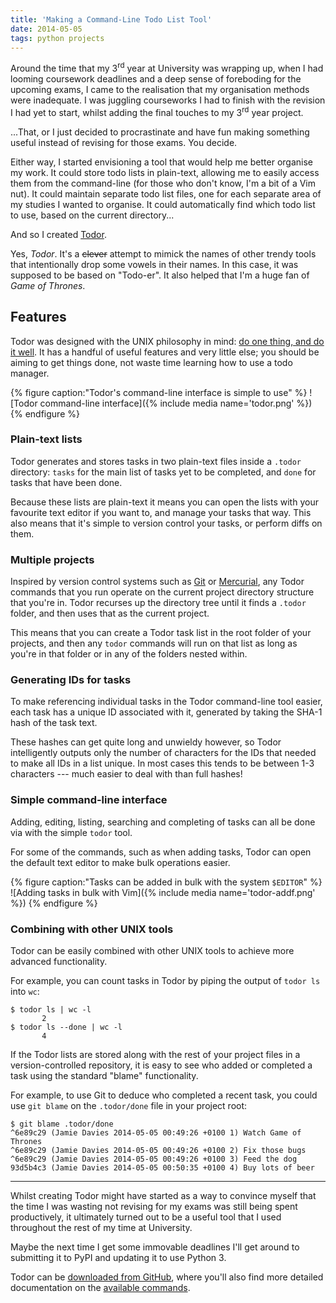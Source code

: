```yaml
---
title: 'Making a Command-Line Todo List Tool'
date: 2014-05-05
tags: python projects
---
```


Around the time that my 3<sup>rd</sup> year at University was wrapping up, when I had looming coursework deadlines and a deep sense of foreboding for the upcoming exams, I came to the realisation that my organisation methods were inadequate. I was juggling courseworks I had to finish with the revision I had yet to start, whilst adding the final touches to my 3<sup>rd</sup> year project.

...That, or I just decided to procrastinate and have fun making something useful instead of revising for those exams. You decide.

Either way, I started envisioning a tool that would help me better organise my work. It could store todo lists in plain-text, allowing me to easily access them from the command-line (for those who don't know, I'm a bit of a Vim nut). It could maintain separate todo list files, one for each separate area of my studies I wanted to organise. It could automatically find which todo list to use, based on the current directory...

And so I created [Todor](https://github.com/daviesjamie/todor).

Yes, *Todor*. It's a ~~clever~~ attempt to mimick the names of other trendy tools that intentionally drop some vowels in their names. In this case, it was supposed to be based on "Todo-er". It also helped that I'm a huge fan of *Game of Thrones*.

## Features

Todor was designed with the UNIX philosophy in mind: [do one thing, and do it well](https://en.wikipedia.org/wiki/Unix_philosophy#Do_One_Thing_and_Do_It_Well). It has a handful of useful features and very little else; you should be aiming to get things done, not waste time learning how to use a todo manager.

{% figure caption:"Todor's command-line interface is simple to use" %}
![Todor command-line interface]({% include media name='todor.png' %})
{% endfigure %}

### Plain-text lists

Todor generates and stores tasks in two plain-text files inside a `.todor` directory: `tasks` for the main list of tasks yet to be completed, and `done` for tasks that have been done.

Because these lists are plain-text it means you can open the lists with your favourite text editor if you want to, and manage your tasks that way. This also means that it's simple to version control your tasks, or perform diffs on them.

### Multiple projects

Inspired by version control systems such as [Git](https://git-scm.com/) or [Mercurial](https://www.mercurial-scm.org/), any Todor commands that you run operate on the current project directory structure that you're in. Todor recurses up the directory tree until it finds a `.todor` folder, and then uses that as the current project.

This means that you can create a Todor task list in the root folder of your projects, and then any `todor` commands will run on that list as long as you're in that folder or in any of the folders nested within.

### Generating IDs for tasks

To make referencing individual tasks in the Todor command-line tool easier, each task has a unique ID associated with it, generated by taking the SHA-<span class="lnums">1</span> hash of the task text.

These hashes can get quite long and unwieldy however, so Todor intelligently outputs only the number of characters for the IDs that needed to make all IDs in a list unique. In most cases this tends to be between 1-3 characters --- much easier to deal with than full hashes!

### Simple command-line interface

Adding, editing, listing, searching and completing of tasks can all be done via with the simple `todor` tool.

For some of the commands, such as when adding tasks, Todor can open the default text editor to make bulk operations easier.

{% figure caption:"Tasks can be added in bulk with the system `$EDITOR`" %}
![Adding tasks in bulk with Vim]({% include media name='todor-addf.png' %})
{% endfigure %}

### Combining with other UNIX tools

Todor can be easily combined with other UNIX tools to achieve more advanced functionality.

For example, you can count tasks in Todor by piping the output of `todor ls` into `wc`:

```
$ todor ls | wc -l
       2
$ todor ls --done | wc -l
       4
```

If the Todor lists are stored along with the rest of your project files in a version-controlled repository, it is easy to see who added or completed a task using the standard "blame" functionality.

For example, to use Git to deduce who completed a recent task, you could use `git blame` on the `.todor/done` file in your project root:

```
$ git blame .todor/done
^6e89c29 (Jamie Davies 2014-05-05 00:49:26 +0100 1) Watch Game of Thrones
^6e89c29 (Jamie Davies 2014-05-05 00:49:26 +0100 2) Fix those bugs
^6e89c29 (Jamie Davies 2014-05-05 00:49:26 +0100 3) Feed the dog
93d5b4c3 (Jamie Davies 2014-05-05 00:50:35 +0100 4) Buy lots of beer
```

* * *

Whilst creating Todor might have started as a way to convince myself that the time I was wasting not revising for my exams was still being spent productively, it ultimately turned out to be a useful tool that I used throughout the rest of my time at University.

Maybe the next time I get some immovable deadlines I'll get around to submitting it to PyPI and updating it to use Python 3.

Todor can be [downloaded from GitHub](https://github.com/daviesjamie/todor), where you'll also find more detailed documentation on the [available commands](https://github.com/daviesjamie/todor#usage).
